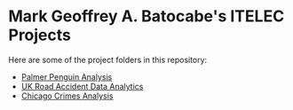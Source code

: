# Mark Geoffrey A. Batocabe's ITELEC Projects 

Here are some of the project folders in this repository:


- [Palmer Penguin Analysis](https://github.com/geoffreymamcer/ITELEC_Activities/tree/main/Palmer%20Penguin)
- [UK Road Accident Data Analytics](https://github.com/geoffreymamcer/ITELEC_Activities/tree/main/UK%20ROAD%20ACCIDENT%20DATA%20ANALYTICS)
- [Chicago Crimes Analysis](https://github.com/geoffreymamcer/ITELEC_Activities/tree/main/Chicago)
